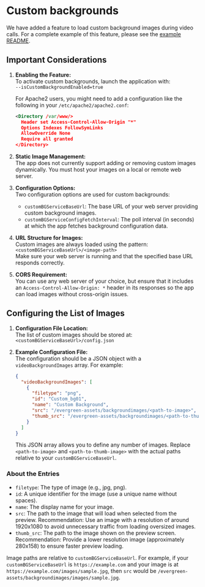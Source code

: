 # Custom backgrounds

We have added a feature to load custom background images during video calls. For
a complete example of this feature, please see the
[example README](../app/customBackground/example/README.md).

## Important Considerations

1. **Enabling the Feature:**  
   To activate custom backgrounds, launch the application with:  
   `--isCustomBackgroundEnabled=true`

   For Apache2 users, you might need to add a configuration like the following
   in your `/etc/apache2/apache2.conf`:

   ```xml
   <Directory /var/www/>
     Header set Access-Control-Allow-Origin "*"
     Options Indexes FollowSymLinks
     AllowOverride None
     Require all granted
   </Directory>
   ```

1. **Static Image Management:**  
   The app does not currently support adding or removing custom images
   dynamically. You must host your images on a local or remote web server.

1. **Configuration Options:**  
   Two configuration options are used for custom backgrounds:

   - `customBGServiceBaseUrl`: The base URL of your web server providing custom
     background images.
   - `customBGServiceConfigFetchInterval`: The poll interval (in seconds) at
     which the app fetches background configuration data.

1. **URL Structure for Images:**  
   Custom images are always loaded using the pattern:  
   `<customBGServiceBaseUrl>/<image-path>`  
   Make sure your web server is running and that the specified base URL responds
   correctly.

1. **CORS Requirement:**  
   You can use any web server of your choice, but ensure that it includes an
   `Access-Control-Allow-Origin: *` header in its responses so the app can load
   images without cross-origin issues.

## Configuring the List of Images

1. **Configuration File Location:**  
   The list of custom images should be stored at:  
   `<customBGServiceBaseUrl>/config.json`

1. **Example Configuration File:**  
   The configuration should be a JSON object with a `videoBackgroundImages`
   array. For example:

   ```json
   {
     "videoBackgroundImages": [
       {
         "filetype": "png",
         "id": "Custom_bg01",
         "name": "Custom Background",
         "src": "/evergreen-assets/backgroundimages/<path-to-image>",
         "thumb_src": "/evergreen-assets/backgroundimages/<path-to-thumb-image>"
       }
     ]
   }
   ```

   This JSON array allows you to define any number of images. Replace
   `<path-to-image>` and `<path-to-thumb-image>` with the actual paths relative
   to your `customBGServiceBaseUrl`.

### About the Entries

- `filetype`: The type of image (e.g., jpg, png).
- `id`: A unique identifier for the image (use a unique name without spaces).
- `name`: The display name for your image.
- `src`: The path to the image that will load when selected from the preview.
  Recommendation: Use an image with a resolution of around 1920x1080 to avoid
  unnecessary traffic from loading oversized images.
- `thumb_src`: The path to the image shown on the preview screen.
  Recommendation: Provide a lower resolution image (approximately 280x158) to
  ensure faster preview loading.

Image paths are relative to `customBGServiceBaseUrl`. For example, if your
`customBGServiceBaseUrl` is `https://example.com` and your image is at
`https://example.com/images/sample.jpg`, then `src` would be
`/evergreen-assets/backgroundimages/images/sample.jpg`.
